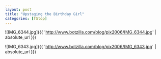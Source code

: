 ```yaml
---
layout: post
title: "Upstaging the Birthday Girl"
categories: [fStop]
---
```



![IMG_6344.jpg]({{ 'http://www.botzilla.com/blog/pix2006/IMG_6344.jpg' | absolute_url }})




![IMG_6343.jpg]({{ 'http://www.botzilla.com/blog/pix2006/IMG_6343.jpg' | absolute_url }})

